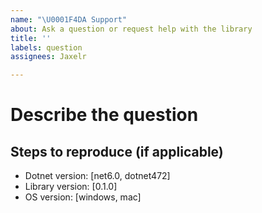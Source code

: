 ```yaml
---
name: "\U0001F4DA Support"
about: Ask a question or request help with the library
title: ''
labels: question
assignees: Jaxelr

---
```


# Describe the question

<!-- A specific description of what the question is. -->

## Steps to reproduce (if applicable)

<!-- Enumerate the steps to reproduce the situation, if necessary. -->

- Dotnet version: [net6.0, dotnet472]
- Library version: [0.1.0]
- OS version: [windows, mac]
